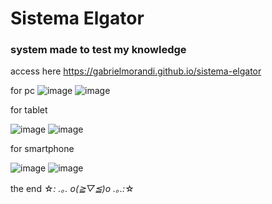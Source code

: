 # Sistema Elgator


### system made to test my knowledge
access here https://gabrielmorandi.github.io/sistema-elgator

for pc
![image](https://user-images.githubusercontent.com/61758357/161073372-c9808b44-b222-4794-ae40-6dc70d31104c.png)
![image](https://user-images.githubusercontent.com/61758357/161074224-b6b7862d-29b3-4d96-a8ad-cd0bd5cc0e46.png)


for tablet 

![image](https://user-images.githubusercontent.com/61758357/161073530-9b6477d8-e7e4-4463-b937-1a5698d851c5.png)
![image](https://user-images.githubusercontent.com/61758357/161074147-86eb9578-6f9b-49e3-90fd-2d2136c58fe9.png)


for smartphone 

![image](https://user-images.githubusercontent.com/61758357/161073734-33919982-211e-4940-9f6b-fa080ae4ebf4.png)
![image](https://user-images.githubusercontent.com/61758357/161074071-e9086e91-8d9d-40a9-b04d-91d70b3b945d.png)

the end
☆*: .｡. o(≧▽≦)o .｡.:*☆ 
